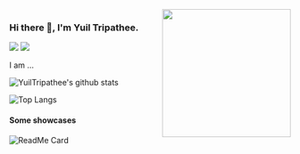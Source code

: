 <img align='right' src="https://media.giphy.com/media/M9gbBd9nbDrOTu1Mqx/giphy.gif" width="230">

### Hi there 👋, I'm Yuil Tripathee.

[![](https://img.shields.io/badge/LinkedIn-YuilTripathee-blue)](https://www.linkedin.com/in/YuilTripathee/)
[![](https://img.shields.io/badge/Gmail-yuiltripathee79@gmail.com-red)](mailto:yuiltripathee79@gmail.com)
<!--
**YuilTripathee/YuilTripathee** is a ✨ _special_ ✨ repository because its `README.md` (this file) appears on your GitHub profile.

Here are some ideas to get you started:

- 🔭 I’m currently working on ...
- 🌱 I’m currently learning ...
- 👯 I’m looking to collaborate on ...
- 🤔 I’m looking for help with ...
- 💬 Ask me about ...
- 📫 How to reach me: ...
- 😄 Pronouns: ...
- ⚡ Fun fact: ...
-->

I am ...

![YuilTripathee's github stats](https://github-readme-stats.vercel.app/api?username=YuilTripathee&show_icons=true&hide_border=true)

![Top Langs](https://github-readme-stats.vercel.app/api/top-langs/?username=YuilTripathee&layout=compact&show_icons=true&hide_border=true)

#### Some showcases

![ReadMe Card](https://github-readme-stats.vercel.app/api/pin/?username=YuilTripathee&repo=automated-web-scraper)
